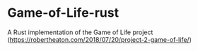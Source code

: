 # Game-of-Life-rust
A Rust implementation of the Game of Life project (https://robertheaton.com/2018/07/20/project-2-game-of-life/) 
